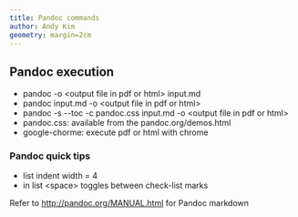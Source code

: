 ```yaml
---
title: Pandoc commands
author: Andy Kim
geometry: margin=2cm
---
```


## Pandoc execution
* pandoc -o \<output file in pdf or html\> input.md
* pandoc input.md -o \<output file in pdf or html\>
* pandoc -s --toc -c pandoc.css input.md -o \<output file in pdf or html\>
* pandoc.css: available from the pandoc.org/demos.html 
* google-chorme: execute pdf or html with chrome

### Pandoc quick tips 
* list indent width = 4
* in list \<space\> toggles between check-list marks

Refer to http://pandoc.org/MANUAL.html for Pandoc markdown
